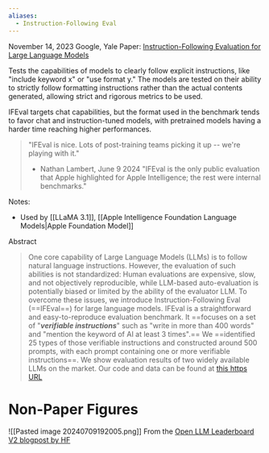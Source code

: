```yaml
---
aliases:
  - Instruction-Following Eval
---
```

November 14, 2023
Google, Yale
Paper: [Instruction-Following Evaluation for Large Language Models](https://arxiv.org/abs/2311.07911)

Tests the capabilities of models to clearly follow explicit instructions, like "include keyword x" or "use format y." The models are tested on their ability to strictly follow formatting instructions rather than the actual contents generated, allowing strict and rigorous metrics to be used.

IFEval targets chat capabilities, but the format used in the benchmark tends to favor chat and instruction-tuned models, with pretrained models having a harder time reaching higher performances.

> "IFEval is nice. Lots of post-training teams picking it up -- we're playing with it."
> - Nathan Lambert, June 9 2024
> "IFEval is the only public evaluation that Apple highlighted for Apple Intelligence; the rest were internal benchmarks."

Notes:
- Used by [[LLaMA 3.1]], [[Apple Intelligence Foundation Language Models|Apple Foundation Model]]

Abstract
> One core capability of Large Language Models (LLMs) is to follow natural language instructions. However, the evaluation of such abilities is not standardized: Human evaluations are expensive, slow, and not objectively reproducible, while LLM-based auto-evaluation is potentially biased or limited by the ability of the evaluator LLM. To overcome these issues, we introduce Instruction-Following Eval (==IFEval==) for large language models. IFEval is a straightforward and easy-to-reproduce evaluation benchmark. It ==focuses on a set of "***verifiable instructions***" such as "write in more than 400 words" and "mention the keyword of AI at least 3 times".== We ==identified 25 types of those verifiable instructions and constructed around 500 prompts, with each prompt containing one or more verifiable instructions==. We show evaluation results of two widely available LLMs on the market. Our code and data can be found at [this https URL](https://github.com/google-research/google-research/tree/master/instruction_following_eval)



# Non-Paper Figures
![[Pasted image 20240709192005.png]]
From the [Open LLM Leaderboard V2 blogpost by HF](https://huggingface.co/spaces/open-llm-leaderboard/blog?utm_source=ainews&utm_medium=email&utm_campaign=ainews-et-tu-mmlu-pro)
